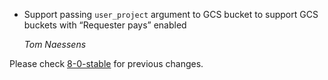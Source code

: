 *   Support passing `user_project` argument to GCS bucket to support GCS buckets with “Requester pays” enabled

    *Tom Naessens*

Please check [8-0-stable](https://github.com/rails/rails/blob/8-0-stable/activestorage/CHANGELOG.md) for previous changes.
